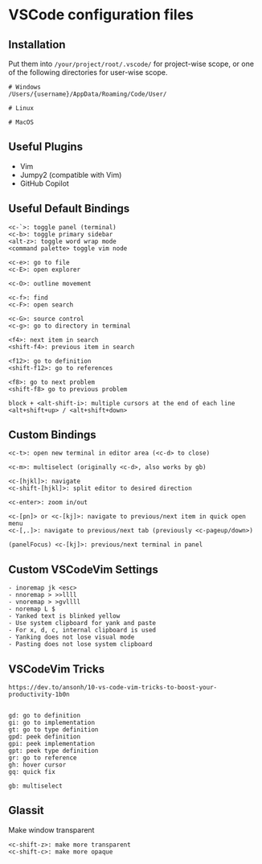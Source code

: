 # VSCode configuration files

## Installation
Put them into `/your/project/root/.vscode/` for project-wise scope,
or one of the following directories for user-wise scope.

```
# Windows
/Users/{username}/AppData/Roaming/Code/User/

# Linux

# MacOS
```



## Useful Plugins
- Vim
- Jumpy2 (compatible with Vim)
- GitHub Copilot



## Useful Default Bindings
```
<c-`>: toggle panel (terminal)
<c-b>: toggle primary sidebar
<alt-z>: toggle word wrap mode
<command palette> toggle vim node

<c-e>: go to file
<c-E>: open explorer

<c-O>: outline movement

<c-f>: find
<c-F>: open search

<c-G>: source control
<c-g>: go to directory in terminal

<f4>: next item in search
<shift-f4>: previous item in search

<f12>: go to definition
<shift-f12>: go to references

<f8>: go to next problem
<shift-f8> go to previous problem

block + <alt-shift-i>: multiple cursors at the end of each line
<alt+shift+up> / <alt+shift+down>
```



## Custom Bindings

```
<c-t>: open new terminal in editor area (<c-d> to close)

<c-m>: multiselect (originally <c-d>, also works by gb)

<c-[hjkl]>: navigate
<c-shift-[hjkl]>: split editor to desired direction

<c-enter>: zoom in/out

<c-[pn]> or <c-[kj]>: navigate to previous/next item in quick open menu
<c-[,.]>: navigate to previous/next tab (previously <c-pageup/down>)

(panelFocus) <c-[kj]>: previous/next terminal in panel
```


## Custom VSCodeVim Settings
```
- inoremap jk <esc>
- nnoremap > >>llll
- vnoremap > >gvllll
- noremap L $
- Yanked text is blinked yellow
- Use system clipboard for yank and paste
- For x, d, c, internal clipboard is used
- Yanking does not lose visual mode
- Pasting does not lose system clipboard
```


## VSCodeVim Tricks
```
https://dev.to/ansonh/10-vs-code-vim-tricks-to-boost-your-productivity-1b0n


gd: go to definition
gi: go to implementation
gt: go to type definition
gpd: peek definition
gpi: peek implementation
gpt: peek type definition
gr: go to reference
gh: hover cursor
gq: quick fix

gb: multiselect
```


## Glassit
Make window transparent
```
<c-shift-z>: make more transparent
<c-shift-c>: make more opaque
```




